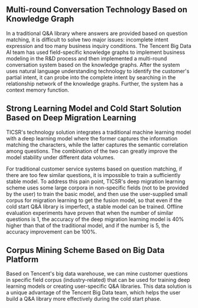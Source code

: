﻿## Multi-round Conversation Technology Based on Knowledge Graph
In a traditional Q&A library where answers are provided based on question matching, it is difficult to solve two major issues: incomplete intent expression and too many business inquiry conditions. The Tencent Big Data AI team has used field-specific knowledge graphs to implement business modeling in the R&D process and then implemented a multi-round conversation system based on the knowledge graphs. After the system uses natural language understanding technology to identify the customer's partial intent, it can probe into the complete intent by searching in the relationship network of the knowledge graphs. Further, the system has a context memory function.

## Strong Learning Model and Cold Start Solution Based on Deep Migration Learning
TICSR's technology solution integrates a traditional machine learning model with a deep learning model where the former captures the information matching the characters, while the latter captures the semantic correlation among questions. The combination of the two can greatly improve the model stability under different data volumes.

For traditional customer service systems based on question matching, if there are too few similar questions, it is impossible to train a sufficiently stable model. To address this pain point, TICSR's deep migration learning scheme uses some large corpora in non-specific fields (not to be provided by the user) to train the basic model, and then use the user-supplied small corpus for migration learning to get the fusion model, so that even if the cold start Q&A library is imperfect, a stable model can be trained. Offline evaluation experiments have proven that when the number of similar questions is 1, the accuracy of the deep migration learning model is 40% higher than that of the traditional model, and if the number is 5, the accuracy improvement can be 100%.

## Corpus Mining Scheme Based on Big Data Platform
Based on Tencent's big data warehouse, we can mine customer questions in specific field corpus (industry-related) that can be used for training deep learning models or creating user-specific Q&A libraries. This data solution is a unique advantage of the Tencent Big Data team, which helps the user build a Q&A library more effectively during the cold start phase.
